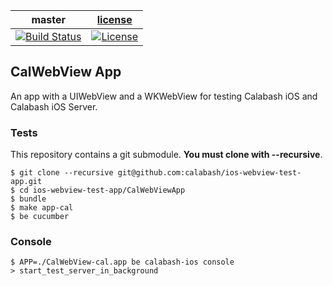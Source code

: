 | master  |  [license](LICENSE) |
|---------|---------------------|
| [![Build Status](https://msmobilecenter.visualstudio.com/Mobile-Center/_apis/build/status/calabash.ios-webview-test-app?branchName=v-ivnosa%2Fconfigure-azdo-ci)](https://msmobilecenter.visualstudio.com/Mobile-Center/_build/latest?definitionId=3606&branchName=v-ivnosa%2Fconfigure-azdo-ci)| [![License](https://img.shields.io/badge/licence-MIT-blue.svg)](http://opensource.org/licenses/MIT) |

## CalWebView App

An app with a UIWebView and a WKWebView for testing Calabash iOS and Calabash iOS Server.

### Tests

This repository contains a git submodule.  **You must clone with --recursive**.

```
$ git clone --recursive git@github.com:calabash/ios-webview-test-app.git
$ cd ios-webview-test-app/CalWebViewApp
$ bundle
$ make app-cal
$ be cucumber
```

### Console

```
$ APP=./CalWebView-cal.app be calabash-ios console
> start_test_server_in_background
```
